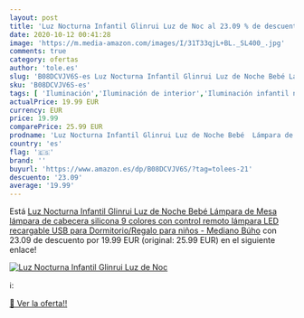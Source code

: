 ```yaml
---
layout: post
title: 'Luz Nocturna Infantil Glinrui Luz de Noc al 23.09 % de descuento'
date: 2020-10-12 00:41:28
image: 'https://m.media-amazon.com/images/I/31T33qjL+BL._SL400_.jpg'
comments: true
category: ofertas
author: 'tole.es'
slug: 'B08DCVJV6S-es Luz Nocturna Infantil Glinrui Luz de Noche Bebé Lámpara de...'
sku: 'B08DCVJV6S-es'
tags: [ 'Iluminación','Iluminación de interior','Iluminación infantil nocturna','Lámparas e iluminación infantil','Monos para bebés niño','Ropa','Ropa de una pieza para bebés niño','Ropa para bebés','Ropa para bebés niño','bebé', ]
actualPrice: 19.99 EUR
currency: EUR
price: 19.99
comparePrice: 25.99 EUR
prodname: 'Luz Nocturna Infantil Glinrui Luz de Noche Bebé  Lámpara de Mesa lámpara de cabecera silicona 9 colores con control remoto lámpara LED recargable USB para Dormitorio/Regalo para niños - Mediano Búho'
country: 'es'
flag: '🇪🇸'
brand: ''
buyurl: 'https://www.amazon.es/dp/B08DCVJV6S/?tag=tolees-21'
descuento: '23.09'
average: '19.99'
---
```


Está [Luz Nocturna Infantil Glinrui Luz de Noche Bebé  Lámpara de Mesa lámpara de cabecera silicona 9 colores con control remoto lámpara LED recargable USB para Dormitorio/Regalo para niños - Mediano Búho](https://www.amazon.es/dp/B08DCVJV6S/?tag=tolees-21) con 23.09 de descuento por 19.99 EUR (original: 25.99 EUR) en el siguiente enlace!

[![Luz Nocturna Infantil Glinrui Luz de Noc](https://m.media-amazon.com/images/I/31T33qjL+BL._SL400_.jpg)](https://www.amazon.es/dp/B08DCVJV6S/?tag=tolees-21)

ℹ️:


[🛒 Ver la oferta!!](https://www.amazon.es/dp/B08DCVJV6S/?tag=tolees-21)
